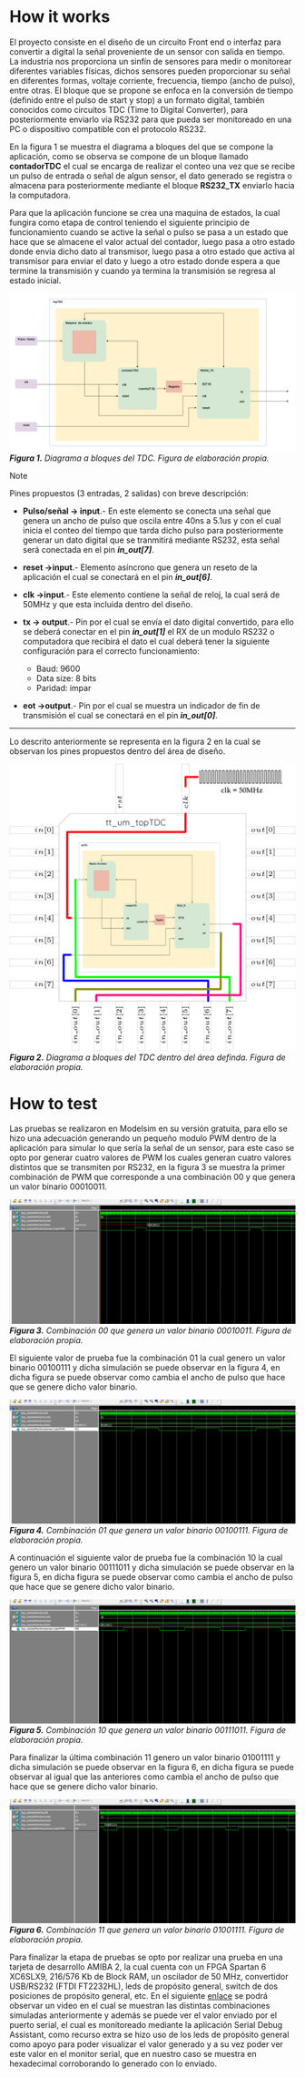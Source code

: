 <!--
![](../../workflows/gds/badge.svg) ![](../../workflows/docs/badge.svg) ![](../../workflows/test/badge.svg)

# Tiny Tapeout Verilog Project Template

- [Read the documentation for project](docs/info.md)

## What is Tiny Tapeout?

TinyTapeout is an educational project that aims to make it easier and cheaper than ever to get your digital designs manufactured on a real chip.

To learn more and get started, visit https://tinytapeout.com.

## Verilog Projects

1. Add your Verilog files to the `src` folder.
2. Edit the [info.yaml](info.yaml) and update information about your project, paying special attention to the `source_files` and `top_module` properties. If you are upgrading an existing Tiny Tapeout project, check out our [online info.yaml migration tool](https://tinytapeout.github.io/tt-yaml-upgrade-tool/).
3. Edit [docs/info.md](docs/info.md) and add a description of your project.
4. Optionally, add a testbench to the `test` folder. See [test/README.md](test/README.md) for more information.

The GitHub action will automatically build the ASIC files using [OpenLane](https://www.zerotoasiccourse.com/terminology/openlane/).

## Enable GitHub actions to build the results page

- [Enabling GitHub Pages](https://tinytapeout.com/faq/#my-github-action-is-failing-on-the-pages-part)

## Resources

- [FAQ](https://tinytapeout.com/faq/)
- [Digital design lessons](https://tinytapeout.com/digital_design/)
- [Learn how semiconductors work](https://tinytapeout.com/siliwiz/)
- [Join the community](https://tinytapeout.com/discord)
- [Build your design locally](https://docs.google.com/document/d/1aUUZ1jthRpg4QURIIyzlOaPWlmQzr-jBn3wZipVUPt4)

## What next?

- [Submit your design to the next shuttle](https://app.tinytapeout.com/).
- Edit [this README](README.md) and explain your design, how it works, and how to test it.
- Share your project on your social network of choice:
  - LinkedIn [#tinytapeout](https://www.linkedin.com/search/results/content/?keywords=%23tinytapeout) [@TinyTapeout](https://www.linkedin.com/company/100708654/)
  - Mastodon [#tinytapeout](https://chaos.social/tags/tinytapeout) [@matthewvenn](https://chaos.social/@matthewvenn)
  - X (formerly Twitter) [#tinytapeout](https://twitter.com/hashtag/tinytapeout) [@matthewvenn](https://twitter.com/matthewvenn)
-->

# How it works

El proyecto consiste en el diseño de un circuito Front end o interfaz para convertir a digital la señal proveniente de un sensor con salida en tiempo. La industria nos proporciona un sinfín de sensores para medir o monitorear diferentes variables físicas, dichos sensores pueden proporcionar su señal en diferentes formas, voltaje corriente, frecuencia, tiempo (ancho de pulso), entre otras. El bloque que se propone se enfoca en la conversión de tiempo (definido entre el pulso de start y stop) a un formato digital, también conocidos como circuitos TDC (Time to Digital Converter), para posteriormente enviarlo vía RS232 para que pueda ser monitoreado en una PC o dispositivo compatible con el protocolo RS232. 

En la figura 1 se muestra el diagrama a bloques del que se compone la aplicación, como se observa se compone de un bloque llamado **contadorTDC** el cual se encarga de realizar el conteo una vez que se recibe un pulso de entrada o señal de algun sensor, el dato generado se registra o almacena para posteriormente mediante el bloque **RS232_TX** enviarlo hacia la computadora.

Para que la aplicación funcione se crea una maquina de estados, la cual fungira como etapa de control teniendo el siguiente principio de funcionamiento cuando se active la señal o pulso se pasa a un estado que hace que se almacene el valor actual del contador, luego pasa a otro estado donde envia dicho dato al transmisor, luego pasa a otro estado que activa al transmisor para enviar el dato y luego a otro estado donde espera a que termine la transmisión y cuando ya termina la transmisión se regresa al estado inicial.

![](docs/topTDC.png)
_**Figura 1.** Diagrama a bloques del TDC. Figura de elaboración propia._

>[!NOTE] 
>Pines propuestos (3 entradas, 2 salidas) con breve descripción:
>
> - **Pulso/señal -> input**.- En este elemento se conecta una señal que genera un ancho de pulso que oscila entre 40ns a 5.1us y con el cual inicia el conteo del tiempo que tarda dicho pulso para posteriormente generar un dato digital que se tranmitirá mediante RS232, esta señal será conectada en el pin **_in_out[7]_**.
>
> - **reset ->input**.- Elemento asíncrono que genera un reseto de la aplicación el cual se conectará en el pin **_in_out[6]_**.
>
> - **clk ->input**.- Este elemento contiene la señal de reloj, la cual será de 50MHz y que esta incluida dentro del diseño.
>
> - **tx -> output**.- Pin por el cual se envía el dato digital convertido, para ello se deberá conectar en el pin **_in_out[1]_** el RX de un modulo RS232 o computadora que recibirá el dato el cual deberá tener la siguiente configuración para el correcto funcionamiento:
>
>    - Baud: 9600
>    - Data size: 8 bits
>    - Paridad: impar
>
> - **eot ->output**.- Pin por el cual se muestra un indicador de fin de transmisión el cual se conectará en el pin **_in_out[0]_**.
>

---
Lo descrito anteriormente se representa en la figura 2 en la cual se observan los pines propuestos dentro del área de diseño.

![](docs/design.fw.png)
_**Figura 2.** Diagrama a bloques del TDC dentro del área definda. Figura de elaboración propia._

# How to test

Las pruebas se realizaron en Modelsim en su versión gratuita, para ello se hizo una adecuación generando un pequeño modulo PWM dentro de la aplicación para simular lo que sería la señal de un sensor, para este caso se opto por generar cuatro valores de PWM los cuales generan cuatro valores distintos que se transmiten por RS232, en la figura 3 se muestra la primer combinación de PWM que corresponde a una combinación 00 y que genera un valor binario 00010011.

![](docs/00.png)
_**Figura 3.** Combinación 00 que genera un valor binario 00010011. Figura de elaboración propia._

El siguiente valor de prueba fue la combinación 01 la cual genero un valor binario 00100111 y dicha simulación se puede observar en la figura 4, en dicha figura se puede observar como cambia el ancho de pulso que hace que se genere dicho valor binario.

![](docs/01.png)
_**Figura 4.** Combinación 01 que genera un valor binario 00100111. Figura de elaboración propia._

A continuación el siguiente valor de prueba fue la combinación 10 la cual genero un valor binario 00111011 y dicha simulación se puede observar en la figura 5, en dicha figura se puede observar como cambia el ancho de pulso que hace que se genere dicho valor binario.

![](docs/10.png)
_**Figura 5.** Combinación 10 que genera un valor binario 00111011. Figura de elaboración propia._

Para finalizar la última combinación 11 genero un valor binario 01001111 y dicha simulación se puede observar en la figura 6, en dicha figura se puede observar al igual que las anteriores como cambia el ancho de pulso que hace que se genere dicho valor binario.

![](docs/11.png)
_**Figura 6.** Combinación 11 que genera un valor binario 01001111. Figura de elaboración propia._

Para finalizar la etapa de pruebas se opto por realizar una prueba en una tarjeta de desarrollo AMIBA 2, la cual cuenta con un FPGA Spartan 6 XC6SLX9, 216/576 Kb de Block RAM, un oscilador de 50 MHz, convertidor USB/RS232 (FTDI FT2232HL), leds de propósito general, switch de dos posiciones de propósito general, etc. En el siguiente [enlace](https://youtu.be/AC0O6wIpQp8) se podrá observar un video en el cual se muestran las distintas combinaciones simuladas anteriormente y además se puede ver el valor enviado por el puerto serial, el cual es monitoreado mediante la aplicación Serial Debug Assistant, como recurso extra se hizo uso de los leds de propósito general como apoyo para poder visualizar el valor generado y a su vez poder ver este valor en el monitor serial, que en nuestro caso se muestra en hexadecimal corroborando lo generado con lo enviado.

